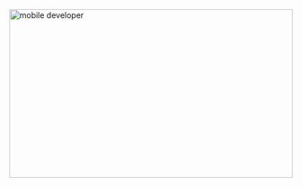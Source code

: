 <img src="https://w7.pngwing.com/pngs/62/480/png-transparent-iphone-android-apple-android-text-logo-computer-wallpaper.png" alt="mobile developer" height="300" width="100%"/>
